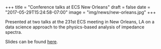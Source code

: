 +++
title = "Conference talks at ECS New Orleans"
draft = false
date = "2017-05-29T15:24:58-07:00"
image = "img/news/new-orleans.jpg"
+++

Presented at two talks at the 231st ECS meeting in New Orleans, LA on a data science approach to the physics-based analysis of impedance spectra.

<!--more-->
Slides can be found <a href="/slides/">here</a>.
